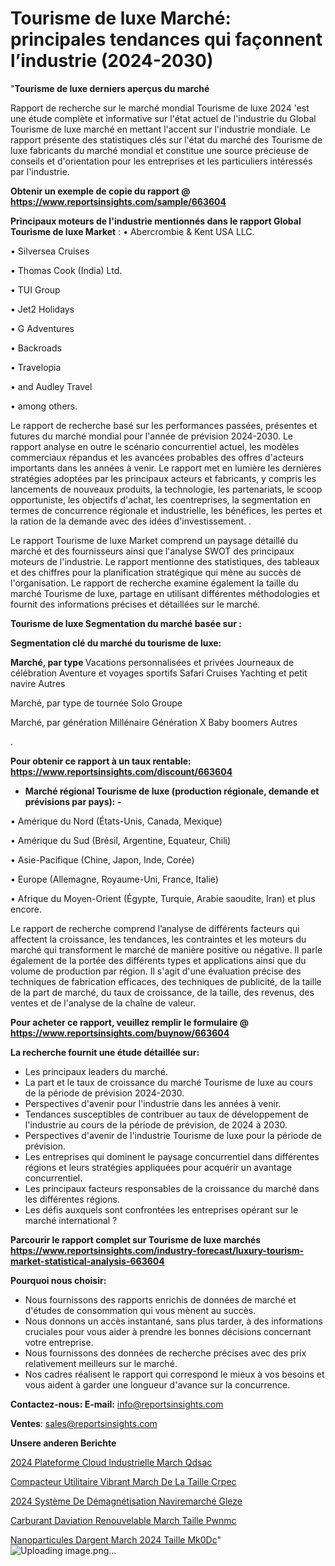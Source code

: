 # Tourisme de luxe Marché: principales tendances qui façonnent l’industrie (2024-2030)

"<strong>Tourisme de luxe derniers aperçus du marché</strong>

Rapport de recherche sur le marché mondial Tourisme de luxe 2024 'est une étude complète et informative sur l'état actuel de l'industrie du Global Tourisme de luxe marché en mettant l'accent sur l'industrie mondiale. Le rapport présente des statistiques clés sur l'état du marché des Tourisme de luxe fabricants du marché mondial et constitue une source précieuse de conseils et d'orientation pour les entreprises et les particuliers intéressés par l'industrie.

<strong>Obtenir un exemple de copie du rapport @ <a href=https://www.reportsinsights.com/sample/663604>https://www.reportsinsights.com/sample/663604</a></strong>

<strong>Principaux moteurs de l'industrie mentionnés dans le rapport Global Tourisme de luxe Market</strong> :
• Abercrombie & Kent USA LLC.

• Silversea Cruises

• Thomas Cook (India) Ltd.

• TUI Group

• Jet2 Holidays

• G Adventures

• Backroads

• Travelopia

• and Audley Travel

• among others.

Le rapport de recherche basé sur les performances passées, présentes et futures du marché mondial pour l'année de prévision 2024-2030. Le rapport analyse en outre le scénario concurrentiel actuel, les modèles commerciaux répandus et les avancées probables des offres d'acteurs importants dans les années à venir. Le rapport met en lumière les dernières stratégies adoptées par les principaux acteurs et fabricants, y compris les lancements de nouveaux produits, la technologie, les partenariats, le scoop opportuniste, les objectifs d'achat, les coentreprises, la segmentation en termes de concurrence régionale et industrielle, les bénéfices, les pertes et la ration de la demande avec des idées d'investissement. .

Le rapport Tourisme de luxe Market comprend un paysage détaillé du marché et des fournisseurs ainsi que l'analyse SWOT des principaux moteurs de l'industrie. Le rapport mentionne des statistiques, des tableaux et des chiffres pour la planification stratégique qui mène au succès de l'organisation. Le rapport de recherche examine également la taille du marché Tourisme de luxe, partage en utilisant différentes méthodologies et fournit des informations précises et détaillées sur le marché.

<strong>Tourisme de luxe Segmentation du marché basée sur :</strong>

<strong> Segmentation clé du marché du tourisme de luxe: </strong>

<strong> Marché, par type </strong>
Vacations personnalisées et privées
Journeaux de célébration
Aventure et voyages sportifs
Safari
Cruises Yachting et petit navire
Autres

Marché, par type de tournée
Solo
Groupe

Marché, par génération
Millénaire
Génération X
Baby boomers
Autres

.

<strong>Pour obtenir ce rapport à un taux rentable: <a href=https://www.reportsinsights.com/discount/663604>https://www.reportsinsights.com/discount/663604</a></strong>
<ul>
  <li><strong>Marché régional Tourisme de luxe (production régionale, demande et prévisions par pays): -</strong></li>
</ul>
• Amérique du Nord (États-Unis, Canada, Mexique)

• Amérique du Sud (Brésil, Argentine, Equateur, Chili)

• Asie-Pacifique (Chine, Japon, Inde, Corée)

• Europe (Allemagne, Royaume-Uni, France, Italie)

• Afrique du Moyen-Orient (Égypte, Turquie, Arabie saoudite, Iran) et plus encore.

Le rapport de recherche comprend l’analyse de différents facteurs qui affectent la croissance, les tendances, les contraintes et les moteurs du marché qui transforment le marché de manière positive ou négative. Il parle également de la portée des différents types et applications ainsi que du volume de production par région. Il s'agit d'une évaluation précise des techniques de fabrication efficaces, des techniques de publicité, de la taille de la part de marché, du taux de croissance, de la taille, des revenus, des ventes et de l'analyse de la chaîne de valeur.

<strong>Pour acheter ce rapport, veuillez remplir le formulaire @   <a href=https://www.reportsinsights.com/buynow/663604>https://www.reportsinsights.com/buynow/663604</a></strong>

<strong>La recherche fournit une étude détaillée sur:</strong>
<ul>
  <li>Les principaux leaders du marché.</li>
  <li>La part et le taux de croissance du marché Tourisme de luxe au cours de la période de prévision 2024-2030.</li>
  <li>Perspectives d'avenir pour l'industrie dans les années à venir.</li>
  <li>Tendances susceptibles de contribuer au taux de développement de l'industrie au cours de la période de prévision, de 2024 à 2030.</li>
  <li>Perspectives d'avenir de l'industrie Tourisme de luxe pour la période de prévision.</li>
  <li>Les entreprises qui dominent le paysage concurrentiel dans différentes régions et leurs stratégies appliquées pour acquérir un avantage concurrentiel.</li>
  <li>Les principaux facteurs responsables de la croissance du marché dans les différentes régions.</li>
  <li>Les défis auxquels sont confrontées les entreprises opérant sur le marché international ?</li>
</ul>

<strong>Parcourir le rapport complet sur Tourisme de luxe marchés <a href=https://www.reportsinsights.com/industry-forecast/luxury-tourism-market-statistical-analysis-663604>https://www.reportsinsights.com/industry-forecast/luxury-tourism-market-statistical-analysis-663604</a></strong>

<strong>Pourquoi nous choisir:</strong>
<ul>
  <li>Nous fournissons des rapports enrichis de données de marché et d'études de consommation qui vous mènent au succès.</li>
  <li>Nous donnons un accès instantané, sans plus tarder, à des informations cruciales pour vous aider à prendre les bonnes décisions concernant votre entreprise.</li>
  <li>Nous fournissons des données de recherche précises avec des prix relativement meilleurs sur le marché.</li>
  <li>Nos cadres réalisent le rapport qui correspond le mieux à vos besoins et vous aident à garder une longueur d'avance sur la concurrence.</li>
</ul>
<strong>Contactez-nous:
</strong><strong>E-mail:</strong> <a href=mailto:info@reportsinsights.com>info@reportsinsights.com</a>

<strong>Ventes</strong>: <a href=mailto:sales@reportsinsights.com>sales@reportsinsights.com</a>

<strong>Unsere anderen Berichte</strong>

<a href=https://www.linkedin.com/pulse/2024-plateforme-cloud-industrielle-march%C3%A9-qdsac/>2024 Plateforme Cloud Industrielle March Qdsac</a>

<a href=https://www.linkedin.com/pulse/compacteur-utilitaire-vibrant-march%C3%A9-de-la-taille-crpec/>Compacteur Utilitaire Vibrant March De La Taille Crpec</a>

<a href=https://www.linkedin.com/pulse/2024-système-de-démagnétisation-naviremarché-gleze/>2024 Système De Démagnétisation Naviremarché Gleze</a>

<a href=https://www.linkedin.com/pulse/carburant-daviation-renouvelable-march%C3%A9-taille-pwnmc/>Carburant Daviation Renouvelable March Taille Pwnmc</a>

<a href=https://www.linkedin.com/pulse/nanoparticules-dargent-march%C3%A9-2024-taille-mk0dc/>Nanoparticules Dargent March 2024 Taille Mk0Dc</a>"
![Uploading image.png…]()
